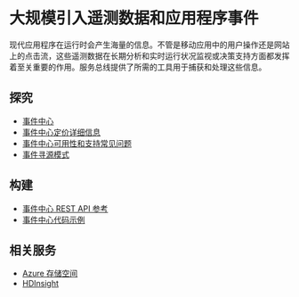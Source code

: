 <properties 
	pageTitle="大规模引入遥测数据和应用程序事件 | Windows Azure" 
	description="了解如何在企业解决方案中大规模引入遥测数据和应用程序事件。" 
	services="event-hubs,service-bus" 
	documentationCenter=".net" 
	authors="sethmanheim" 
	manager="timlt" 
	editor=""/>

<tags 
	ms.service="event-hubs" 
	ms.date="10/06/2015" 
	wacn.date="10/22/2015"/>

# 大规模引入遥测数据和应用程序事件
 
现代应用程序在运行时会产生海量的信息。不管是移动应用中的用户操作还是网站上的点击流，这些遥测数据在长期分析和实时运行状况监视或决策支持方面都发挥着至关重要的作用。服务总线提供了所需的工具用于捕获和处理这些信息。


## 探究
- [事件中心](/documentation/articles/event-hubs-overview)
- [事件中心定价详细信息](http://www.windowsazure.cn/home/features/event-hubs/#price)
- [事件中心可用性和支持常见问题](/documentation/articles/event-hubs-availability-and-support-faq)
- [事件寻源模式](http://msdn.microsoft.com/zh-cn/library/dn589792.aspx)
 
## 构建
- [事件中心 REST API 参考](https://msdn.microsoft.com/zh-cn/library/azure/dn790674.aspx)
- [事件中心代码示例](https://code.msdn.microsoft.com/windowsazure/site/search?query=event%20hubs&f%5B0%5D.Value=event%20hubs&f%5B0%5D.Type=SearchText&ac=5)
 
## 相关服务
- [Azure 存储空间](http://www.windowsazure.cn/documentation/services/storage/)
- [HDInsight](http://www.windowsazure.cn/documentation/services/hdinsight/)
 

<!---HONumber=66-->